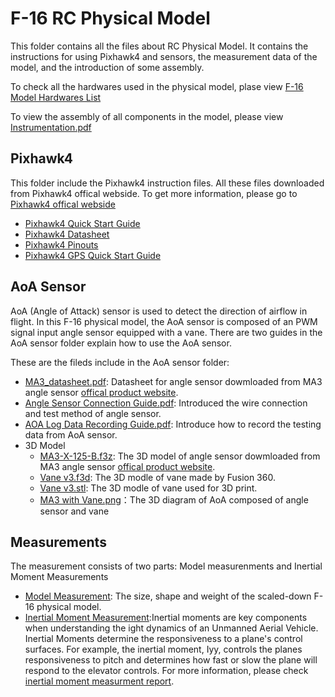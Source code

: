 # F-16 RC Physical Model
This folder contains all the files about RC Physical Model. It contains the instructions for using Pixhawk4 and sensors, the measurement data of the model, and the introduction of some assembly.

To check all the hardwares used in the physical model, plase view [F-16 Model Hardwares List](https://github.com/camdeno/F16Capstone/blob/main/RC%20Physical%20Model/F-16%20Model%20Hardwares%20List%20.xlsx)

To view the assembly of all components in the model, please view [Instrumentation.pdf](https://github.com/camdeno/F16Capstone/blob/main/RC%20Physical%20Model/Instrumentation.pdf)


## Pixhawk4
This folder include the Pixhawk4 instruction files. All these files downloaded from Pixhawk4 offical webside. To get more information, please go to [Pixhawk4 offical webside](https://docs.px4.io/v1.9.0/en/)

* [Pixhawk4 Quick Start Guide](https://github.com/camdeno/F16Capstone/blob/main/RC%20Physical%20Model/Pixhawk%204/Pixhawk4-quickstartguide.pdf)
* [Pixhawk4 Datasheet](https://github.com/camdeno/F16Capstone/blob/main/RC%20Physical%20Model/Pixhawk%204/Pixhawk4-DataSheet.pdf)
* [Pixhawk4 Pinouts](https://github.com/camdeno/F16Capstone/blob/main/RC%20Physical%20Model/Pixhawk%204/Pixhawk4-Pinouts.pdf)
* [Pixhawk4 GPS Quick Start Guide](https://github.com/camdeno/F16Capstone/blob/main/RC%20Physical%20Model/Pixhawk%204/Pixhawk4-GPS-Quick-Start-Guide.pdf)

## AoA Sensor
AoA (Angle of Attack) sensor is used to detect the direction of airflow in flight. In this F-16 physical model, the AoA sensor is composed of an PWM signal input angle sensor equipped with a vane. There are two guides in the AoA sensor folder explain how to use the AoA sensor.

These are the fileds include in the AoA sensor folder:

* [MA3_datasheet.pdf](https://github.com/camdeno/F16Capstone/blob/main/RC%20Physical%20Model/AOA%20Sensor/MA3_datasheet.pdf): Datasheet for angle sensor dowmloaded from MA3 angle sensor [offical product website](https://www.usdigital.com/products/encoders/absolute/shaft/MA3).
* [Angle Sensor Connection Guide.pdf](https://github.com/camdeno/F16Capstone/blob/main/RC%20Physical%20Model/AOA%20Sensor/Angle%20Sensor%20Connection%20Guide.pdf): Introduced the wire connection and test method of angle sensor.
* [AOA Log Data Recording Guide.pdf](https://github.com/camdeno/F16Capstone/blob/main/RC%20Physical%20Model/AOA%20Sensor/AOA%20Log%20Data%20Recording%20Guide.pdf): Introduce how to record the testing data from AoA sensor.
* 3D Model
  * [MA3-X-125-B.f3z](https://github.com/camdeno/F16Capstone/blob/main/RC%20Physical%20Model/AOA%20Sensor/3D%20Model/MA3-X-125-B.f3z): The 3D model of angle sensor dowmloaded from MA3 angle sensor [offical product website](https://www.usdigital.com/products/encoders/absolute/shaft/MA3).
  * [Vane v3.f3d](https://github.com/camdeno/F16Capstone/blob/main/RC%20Physical%20Model/AOA%20Sensor/3D%20Model/Vane%20v3.f3d): The 3D modle of vane made by Fusion 360.
  * [Vane v3.stl](https://github.com/camdeno/F16Capstone/blob/main/RC%20Physical%20Model/AOA%20Sensor/3D%20Model/Vane%20v3.stl): The 3D modle of vane used for 3D print.
  * [MA3 with Vane.png](https://github.com/camdeno/F16Capstone/blob/main/RC%20Physical%20Model/AOA%20Sensor/3D%20Model/MA3%20with%20Vane.png)：The 3D diagram of AoA composed of angle sensor and vane

## Measurements
The measurement consists of two parts: Model measurenments and Inertial Moment Measurements
* [Model Measurement](https://github.com/camdeno/F16Capstone/tree/main/RC%20Physical%20Model/Measurements/Physical%20Model%20Measurements): The size, shape and weight of the scaled-down F-16 physical model.
* [Inertial Moment Measurement](https://github.com/camdeno/F16Capstone/blob/main/RC%20Physical%20Model/Measurements/Inertial_Moment_Measurements__F16_Measurement_Instructions.pdf):Inertial moments are key components when understanding the 
ight dynamics of an Unmanned Aerial Vehicle. Inertial Moments determine the responsiveness to a plane's control surfaces. For example, the inertial moment, Iyy, controls the planes responsiveness to pitch and determines how fast or slow the plane will respond to the elevator controls. For more information, please check [inertial moment measurment report](https://github.com/camdeno/F16Capstone/blob/main/RC%20Physical%20Model/Measurements/Inertial_Moment_Measurements__F16_Measurement_Instructions.pdf). 
